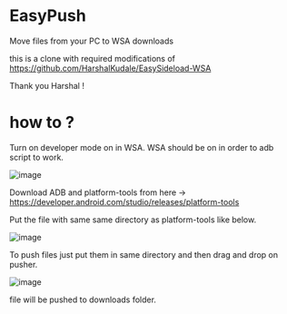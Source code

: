 # EasyPush
Move files from your PC to WSA downloads

this is a clone with required modifications of 
https://github.com/HarshalKudale/EasySideload-WSA

Thank you Harshal !

# how to ?

Turn on developer mode on in WSA. WSA should be on in order to adb script to work.

![image](https://user-images.githubusercontent.com/54770218/138224577-a58fc54a-e723-4ab7-9d1e-7a136b540c10.png)

Download ADB and platform-tools from here -> https://developer.android.com/studio/releases/platform-tools

Put the file with same same directory as platform-tools like below.

![image](https://user-images.githubusercontent.com/33003891/138290929-e96dcd24-cc61-45bd-964a-fe534d598b28.png)

To push files just put them in same directory and then drag and drop on pusher.

![image](https://user-images.githubusercontent.com/33003891/138291102-fb8730ff-64de-4298-84d8-2ce372d0cdc7.png)

file will be pushed to downloads folder.

